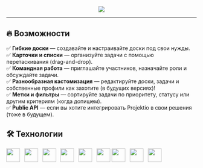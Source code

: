 <div id="head" align="center">
  <img src="https://i.imgur.com/IQdJWTe.png">
</div>

----

## 🔥 Возможности

✅ **Гибкие доски** — создавайте и настраивайте доски под свои нужды.  
✅ **Карточки и списки** — организуйте задачи с помощью перетаскивания (drag-and-drop).  
✅ **Командная работа** — приглашайте участников, назначайте роли и обсуждайте задачи.  
✅ **Разнообразная кастомизация** — редактируйте доски, задачи и собственные профили как захотите (в будущих версиях)!  
✅ **Метки и фильтры** — сортируйте задачи по приоритету, статусу или другим критериям (когда допишем).  
✅ **Public API** — если вы хотите интегрировать Projektio в свои решения (тоже в будущем).  

## 🛠 Технологии

<img src="https://img.shields.io/badge/Kotlin-7F52FF?style=for-the-badge&logo=Kotlin&logoColor=white" height=36> &nbsp;
<img src="https://img.shields.io/badge/SpringBoot-6DB33F?style=flat-square&logo=Spring&logoColor=white" height=36> &nbsp;
<img src="https://shields.io/badge/Spring%20Cloud-green?style=flat-square&logo=Spring&logoColor=white" height=36> &nbsp;
<img src="https://img.shields.io/badge/JWT-black?style=flat-square&logo=JSON%20web%20tokens" height=36> &nbsp;
<img src="https://img.shields.io/badge/Grafana-black?style=flat-square&logo=Grafana" height=36> &nbsp;
<img src="https://img.shields.io/badge/postgresql-4169e1?style=for-the-badge&logo=postgresql&logoColor=white" height=36>
<img src="https://img.shields.io/badge/docker-257bd6?style=for-the-badge&logo=docker&logoColor=white" height=36> &nbsp;
<img src="https://img.shields.io/badge/TypeScript-3178C6?style=for-the-badge&logo=typescript&logoColor=white" height=36>  &nbsp;
<img src="https://img.shields.io/badge/next.js-000000?style=for-the-badge&logo=nextdotjs&logoColor=white" height=36>  &nbsp;


